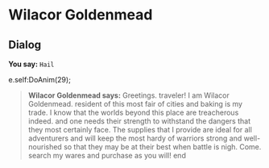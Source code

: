 # Wilacor Goldenmead
## Dialog

**You say:** `Hail`



e.self:DoAnim(29);


>**Wilacor Goldenmead says:** Greetings. traveler! I am Wilacor Goldenmead. resident of this most fair of cities and baking is my trade. I know that the worlds beyond this place are treacherous indeed. and one needs their strength to withstand the dangers that they most certainly face. The supplies that I provide are ideal for all adventurers and will keep the most hardy of warriors strong and well-nourished so that they may be at their best when battle is nigh. Come. search my wares and purchase as you will!
end
